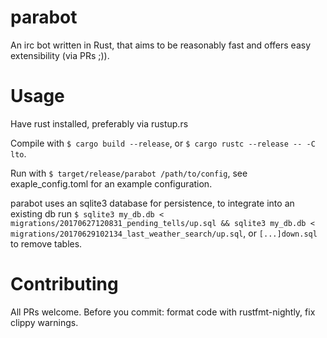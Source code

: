 # parabot
An irc bot written in Rust, that aims to be reasonably fast and offers easy extensibility (via PRs ;)).

# Usage
Have rust installed, preferably via rustup.rs

Compile with ```$ cargo build --release```, or ```$ cargo rustc --release -- -C lto```.

Run with ```$ target/release/parabot /path/to/config```, see exaple_config.toml for an example configuration.

parabot uses an sqlite3 database for persistence, to integrate into an existing db run ```$ sqlite3 my_db.db < migrations/20170627120831_pending_tells/up.sql && sqlite3 my_db.db < migrations/20170629102134_last_weather_search/up.sql```, or ```[...]down.sql``` to remove tables.

# Contributing
All PRs welcome. Before you commit: format code with rustfmt-nightly, fix clippy warnings.
